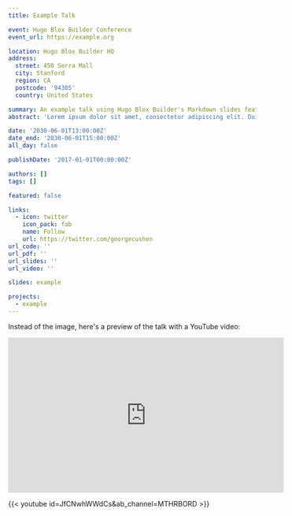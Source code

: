 ```yaml
---
title: Example Talk

event: Hugo Blox Builder Conference
event_url: https://example.org

location: Hugo Blox Builder HQ
address:
  street: 450 Serra Mall
  city: Stanford
  region: CA
  postcode: '94305'
  country: United States

summary: An example talk using Hugo Blox Builder's Markdown slides feature.
abstract: 'Lorem ipsum dolor sit amet, consectetur adipiscing elit. Duis posuere tellusac convallis placerat. Proin tincidunt magna sed ex sollicitudin condimentum. Sed ac faucibus dolor, scelerisque sollicitudin nisi. Cras purus urna, suscipit quis sapien eu, pulvinar tempor diam.'

date: '2030-06-01T13:00:00Z'
date_end: '2030-06-01T15:00:00Z'
all_day: false

publishDate: '2017-01-01T00:00:00Z'

authors: []
tags: []

featured: false

links:
  - icon: twitter
    icon_pack: fab
    name: Follow
    url: https://twitter.com/georgecushen
url_code: ''
url_pdf: ''
url_slides: ''
url_video: ''

slides: example

projects:
  - example
---
```




Instead of the image, here's a preview of the talk with a YouTube video:

<iframe width="560" height="315" src="https://www.youtube.com/watch?v=eKvA9fSQ0xU&t=1s&ab_channel=MarcoDall%27Amico" frameborder="0" allow="accelerometer; autoplay; encrypted-media; gyroscope; picture-in-picture" allowfullscreen></iframe>

{{< youtube id=JfCNwhWWdCs&ab_channel=MTHRBORD >}}
